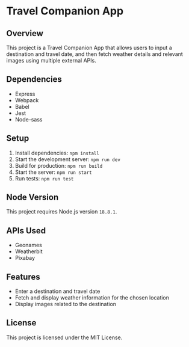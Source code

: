 # Travel Companion App

## Overview
This project is a Travel Companion App that allows users to input a destination and travel date, and then fetch weather details and relevant images using multiple external APIs.

## Dependencies
- Express
- Webpack
- Babel
- Jest
- Node-sass

## Setup
1. Install dependencies: `npm install`
2. Start the development server: `npm run dev`
3. Build for production: `npm run build`
4. Start the server: `npm run start`
5. Run tests: `npm run test`

## Node Version
This project requires Node.js version `18.8.1`.

## APIs Used
- Geonames
- Weatherbit
- Pixabay

## Features
- Enter a destination and travel date
- Fetch and display weather information for the chosen location
- Display images related to the destination

## License
This project is licensed under the MIT License.
